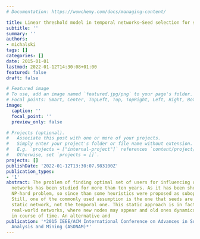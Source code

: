 ```yaml
---
# Documentation: https://wowchemy.com/docs/managing-content/

title: Linear threshold model in temporal networks—Seed selection for social influence
subtitle: ''
summary: ''
authors:
- michalski
tags: []
categories: []
date: 2015-01-01
lastmod: 2022-01-12T14:30:08+01:00
featured: false
draft: false

# Featured image
# To use, add an image named `featured.jpg/png` to your page's folder.
# Focal points: Smart, Center, TopLeft, Top, TopRight, Left, Right, BottomLeft, Bottom, BottomRight.
image:
  caption: ''
  focal_point: ''
  preview_only: false

# Projects (optional).
#   Associate this post with one or more of your projects.
#   Simply enter your project's folder or file name without extension.
#   E.g. `projects = ["internal-project"]` references `content/project/deep-learning/index.md`.
#   Otherwise, set `projects = []`.
projects: []
publishDate: '2022-01-12T13:30:07.983100Z'
publication_types:
- '1'
abstract: The problem of finding optimal set of users for influencing others in social
  networks has been studied for more than ten years. As it has been shown, it is a
  NP-hard problem, so since than some heuristics were proposed as suboptimal solutions.
  Still, one of the commonly used assumption is the one that seeds are chosen on the
  static network, not the temporal one. This static approach is in fact far from the
  real-world networks, where new nodes may appear and old ones dynamically disappear
  in course of time. An alternative and
publication: '*2015 IEEE/ACM International Conference on Advances in Social Networks
  Analysis and Mining (ASONAM)*'
---
```

